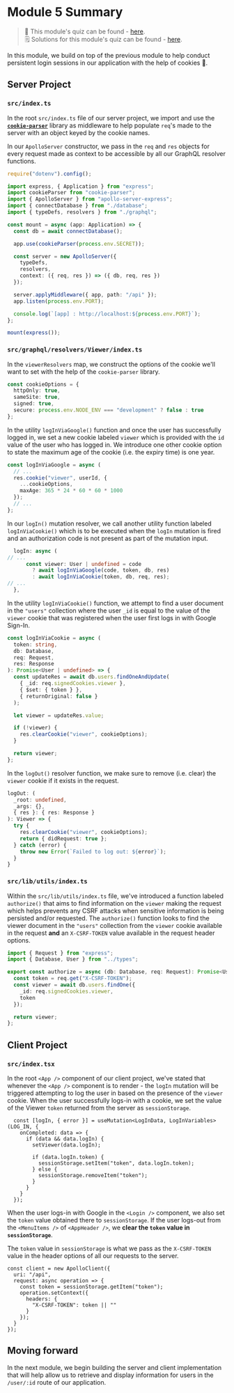 # Module 5 Summary

> 📝 This module's quiz can be found - [here](./protected/multiple-choice-questions.pdf).<br/>
> 🗒️ Solutions for this module's quiz can be found - [here](./protected/multiple-choice-answers.pdf).

In this module, we build on top of the previous module to help conduct persistent login sessions in our application with the help of cookies 🍪.

## Server Project

### `src/index.ts`

In the root `src/index.ts` file of our server project, we import and use the [**`cookie-parser`**](https://github.com/expressjs/cookie-parser) library as middleware to help populate `req`'s made to the server with an object keyed by the cookie names.

In our `ApolloServer` constructor, we pass in the `req` and `res` objects for every request made as context to be accessible by all our GraphQL resolver functions.

```ts
require("dotenv").config();

import express, { Application } from "express";
import cookieParser from "cookie-parser";
import { ApolloServer } from "apollo-server-express";
import { connectDatabase } from "./database";
import { typeDefs, resolvers } from "./graphql";

const mount = async (app: Application) => {
  const db = await connectDatabase();

  app.use(cookieParser(process.env.SECRET));

  const server = new ApolloServer({
    typeDefs,
    resolvers,
    context: ({ req, res }) => ({ db, req, res })
  });

  server.applyMiddleware({ app, path: "/api" });
  app.listen(process.env.PORT);

  console.log(`[app] : http://localhost:${process.env.PORT}`);
};

mount(express());
```

### `src/graphql/resolvers/Viewer/index.ts`

In the `viewerResolvers` map, we construct the options of the cookie we'll want to set with the help of the `cookie-parser` library.

```ts
const cookieOptions = {
  httpOnly: true,
  sameSite: true,
  signed: true,
  secure: process.env.NODE_ENV === "development" ? false : true
};
```

In the utility `logInViaGoogle()` function and once the user has successfully logged in, we set a new cookie labeled `viewer` which is provided with the `id` value of the user who has logged in. We introduce one other cookie option to state the maximum age of the cookie (i.e. the expiry time) is one year.

```ts
const logInViaGoogle = async (
  // ...
  res.cookie("viewer", userId, {
    ...cookieOptions,
    maxAge: 365 * 24 * 60 * 60 * 1000
  });
  // ...
};
```

In our `logIn()` mutation resolver, we call another utility function labeled `logInViaCookie()` which is to be executed when the `logIn` mutation is fired and an authorization code is not present as part of the mutation input.

```ts
  logIn: async (
// ...
      const viewer: User | undefined = code
        ? await logInViaGoogle(code, token, db, res)
        : await logInViaCookie(token, db, req, res);
// ...
  },
```

In the utility `logInViaCookie()` function, we attempt to find a user document in the `"users"` collection where the user `_id` is equal to the value of the `viewer` cookie that was registered when the user first logs in with Google Sign-In.

```ts
const logInViaCookie = async (
  token: string,
  db: Database,
  req: Request,
  res: Response
): Promise<User | undefined> => {
  const updateRes = await db.users.findOneAndUpdate(
    { _id: req.signedCookies.viewer },
    { $set: { token } },
    { returnOriginal: false }
  );

  let viewer = updateRes.value;

  if (!viewer) {
    res.clearCookie("viewer", cookieOptions);
  }

  return viewer;
};
```

In the `logOut()` resolver function, we make sure to remove (i.e. clear) the `viewer` cookie if it exists in the request.

```ts
logOut: (
  _root: undefined,
  _args: {},
  { res }: { res: Response }
): Viewer => {
  try {
    res.clearCookie("viewer", cookieOptions);
    return { didRequest: true };
  } catch (error) {
    throw new Error(`Failed to log out: ${error}`);
  }
}
```

### `src/lib/utils/index.ts`

Within the `src/lib/utils/index.ts` file, we've introduced a function labeled `authorize()` that aims to find information on the `viewer` making the request which helps prevents any CSRF attacks when sensitive information is being persisted and/or requested. The `authorize()` function looks to find the viewer document in the `"users"` collection from the `viewer` cookie available in the request **and** an `X-CSRF-TOKEN` value available in the request header options.

```ts
import { Request } from "express";
import { Database, User } from "../types";

export const authorize = async (db: Database, req: Request): Promise<User | null> => {
  const token = req.get("X-CSRF-TOKEN");
  const viewer = await db.users.findOne({
    _id: req.signedCookies.viewer,
    token
  });

  return viewer;
};
```

## Client Project

### `src/index.tsx`

In the root `<App />` component of our client project, we've stated that whenever the `<App />` component is to render - the `logIn` mutation will be triggered attempting to log the user in based on the presence of the `viewer` cookie. When the user successfully logs-in with a cookie, we set the value of the Viewer `token` returned from the server as `sessionStorage`.

```tsx
  const [logIn, { error }] = useMutation<LogInData, LogInVariables>(LOG_IN, {
    onCompleted: data => {
      if (data && data.logIn) {
        setViewer(data.logIn);

        if (data.logIn.token) {
          sessionStorage.setItem("token", data.logIn.token);
        } else {
          sessionStorage.removeItem("token");
        }
      }
    }
  });
```

When the user logs-in with Google in the `<Login />` component, we also set the `token` value obtained there to `sessionStorage`. If the user logs-out from the `<MenuItems />` of `<AppHeader />`, we **clear the `token` value in `sessionStorage`**.

The `token` value in `sessionStorage` is what we pass as the `X-CSRF-TOKEN` value in the header options of all our requests to the server.

```tsx
const client = new ApolloClient({
  uri: "/api",
  request: async operation => {
    const token = sessionStorage.getItem("token");
    operation.setContext({
      headers: {
        "X-CSRF-TOKEN": token || ""
      }
    });
  }
});
```

## Moving forward

In the next module, we begin building the server and client implementation that will help allow us to retrieve and display information for users in the `/user/:id` route of our application.
